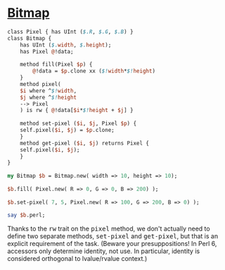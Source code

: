 [1]: http://rosettacode.org/wiki/Bitmap

# [Bitmap][1]

```perl
class Pixel { has UInt ($.R, $.G, $.B) }
class Bitmap {
    has UInt ($.width, $.height);
    has Pixel @!data;
 
    method fill(Pixel $p) {
        @!data = $p.clone xx ($!width*$!height)
    }
    method pixel(
	$i where ^$!width,
	$j where ^$!height
	--> Pixel
    ) is rw { @!data[$i*$!height + $j] }
 
    method set-pixel ($i, $j, Pixel $p) {
	self.pixel($i, $j) = $p.clone;
    }
    method get-pixel ($i, $j) returns Pixel {
	self.pixel($i, $j);
    }
}
 
my Bitmap $b = Bitmap.new( width => 10, height => 10);
 
$b.fill( Pixel.new( R => 0, G => 0, B => 200) );
 
$b.set-pixel( 7, 5, Pixel.new( R => 100, G => 200, B => 0) );
 
say $b.perl;
```


Thanks to the <tt>rw</tt> trait on the <tt>pixel</tt> method, we don't actually need to define two separate methods, <tt>set-pixel</tt> and <tt>get-pixel</tt>, but that is an explicit requirement of the task.  (Beware your presuppositions!  In Perl 6, accessors only determine identity, not use.  In particular, identity is considered orthogonal to lvalue/rvalue context.)